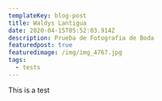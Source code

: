 ```yaml
---
templateKey: blog-post
title: Waldys Lantigua
date: 2020-04-15T05:52:03.914Z
description: Prueba de Fotografia de Boda
featuredpost: true
featuredimage: /img/img_4767.jpg
tags:
  - tests
---
```

This is a test
